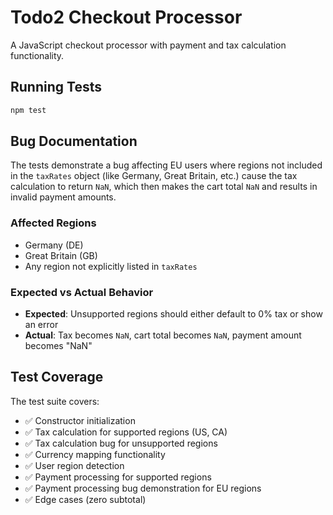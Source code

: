 # Todo2 Checkout Processor

A JavaScript checkout processor with payment and tax calculation functionality.

## Running Tests

```bash
npm test
```

## Bug Documentation

The tests demonstrate a bug affecting EU users where regions not included in the `taxRates` object (like Germany, Great Britain, etc.) cause the tax calculation to return `NaN`, which then makes the cart total `NaN` and results in invalid payment amounts.

### Affected Regions
- Germany (DE)
- Great Britain (GB)
- Any region not explicitly listed in `taxRates`

### Expected vs Actual Behavior
- **Expected**: Unsupported regions should either default to 0% tax or show an error
- **Actual**: Tax becomes `NaN`, cart total becomes `NaN`, payment amount becomes "NaN"

## Test Coverage

The test suite covers:
- ✅ Constructor initialization
- ✅ Tax calculation for supported regions (US, CA)
- ✅ Tax calculation bug for unsupported regions
- ✅ Currency mapping functionality
- ✅ User region detection
- ✅ Payment processing for supported regions
- ✅ Payment processing bug demonstration for EU regions
- ✅ Edge cases (zero subtotal)